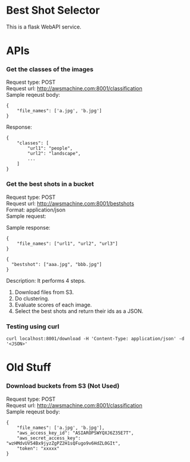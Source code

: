# Best Shot Selector
This is a flask WebAPI service.


# APIs
### Get the classes of the images
Request type: POST  
Request url: http://awsmachine.com:8001/classification  
Sample reqeust body:  
```
{
    "file_names": ['a.jpg', 'b.jpg']
}
```
Response:
```
{
    "classes": [
        "url1": "people",
        "url2": "landscape",
        ...
    ]
}
```

### Get the best shots in a bucket
Request type: POST  
Request url: http://awsmachine.com:8001/bestshots  
Format: application/json  
Sample request:  

Sample response:  
```
{
    "file_names": ["url1", "url2", "url3"]
}
```
```
{
  "bestshot": ["aaa.jpg", "bbb.jpg"]
}
```
Description:
It performs 4 steps.  
1. Download files from S3.  
2. Do clustering.  
3. Evaluate scores of each image.  
4. Select the best shots and return their ids as a JSON.  

### Testing using curl
```
curl localhost:8001/download -H 'Content-Type: application/json' -d '<JSON>'
```

# Old Stuff
### Download buckets from S3 (Not Used)
Request type: POST  
Request url: http://awsmachine.com:8001/classification  
Sample reqeust body:  
```
{
    "file_names": ['a.jpg', 'b.jpg'],
    "aws_access_key_id": "ASIAROPSWYQXJ6Z35E7T",
    "aws_secret_access_key": "wzHMdvUV54Bx9jyzZgPZ2H1sQFugo9v6HdZL0GIt",
    "token": "xxxxx"
}
```
